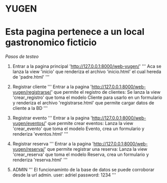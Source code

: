 # YUGEN

# Esta pagina pertenece a un local gastronomico ficticio 

*Pasos de testeo*

1. Entrar a la pagina principal 'http://127.0.0.1:8000/web-yugen/'
'''
Aca se lanza la view 'inicio' que renderiza el archivo 'inicio.html' el cual hereda de 'padre.html'
'''

2. Registrar cliente
'''
Entrar a la pagina 'http://127.0.0.1:8000/web-yugen/registrarse/' que permite el registro de clientes:
Se lanza la view 'crear_registro' que toma el modelo Cliente para usarlo en un formulario y renderiza el archivo 'registrarse.html' que permite cargar datos de cliente a la BD
'''

3. Registrar evento
'''
Entrar a la pagina 'http://127.0.0.1:8000/web-yugen/eventos/' que permite crear eventos:
Lanza la view 'crear_evento' que toma el modelo Evento, crea un formulario y renderiza 'eventos.html'
'''

4. Registrar reserva
'''
Entrar a la pagina 'http://127.0.0.1:8000/web-yugen/reserva/' que permite registrar una reserva:
Lanza la view 'crear_reserva' que toma el modelo Reserva, crea un formulario y renderiza 'reserva.html'
'''

5. ADMIN
'''
El funcionaminto de la base de datos se puede corroborar desde la url admin.
user: adriel
password: 1234
'''